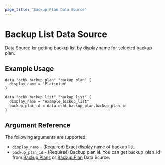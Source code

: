```yaml
---
page_title: "Backup Plan Data Source"
---
```


# Backup List Data Source

Data Source for getting backup list by display name for selected backup plan.

## Example Usage

```hcl
data "ochk_backup_plan" "backup_plan" {
  display_name = "Platinium"
}

data "ochk_backup_list" "backup_list" {
  display_name = "example_backup_list"
  backup_plan_id = data.ochk_backup_plan.backup_plan.id
}
```

## Argument Reference

The following arguments are supported:

* `display_name` - (Required) Exact display name of backup list.
* `backup_plan_id` - (Required) Backup plan id. You can get backup_plan_id from [Backup Plans](backup_plans.md) or [Backup Plan](backup_plan.md) Data Source.
